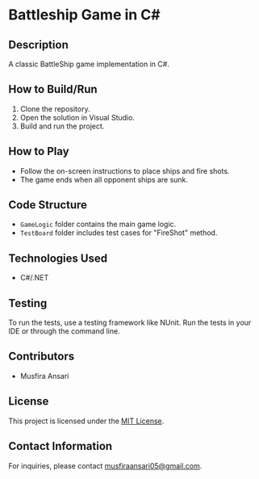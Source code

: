 # Battleship Game in C#


## Description
A classic BattleShip game implementation in C#.

## How to Build/Run
1. Clone the repository.
2. Open the solution in Visual Studio.
3. Build and run the project.

## How to Play
- Follow the on-screen instructions to place ships and fire shots.
- The game ends when all opponent ships are sunk.

## Code Structure
- `GameLogic` folder contains the main game logic.
- `TestBoard` folder includes test cases for "FireShot" method.

## Technologies Used
- C#/.NET

## Testing
To run the tests, use a testing framework like NUnit. Run the tests in your IDE or through the command line.

## Contributors
- Musfira Ansari

## License
This project is licensed under the [MIT License](LICENSE).

## Contact Information
For inquiries, please contact musfiraansari05@gmail.com.
